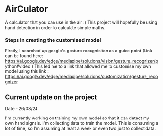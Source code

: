 # AirCulator
A calculator that you can use in the air :)  This project will hopefully be using hand detection in order to calculate simple maths. 

### Steps in creating the customised model

Firstly, I searched up google's gesture recognisiton as a guide point (Link can be found here: https://ai.google.dev/edge/mediapipe/solutions/vision/gesture_recognizer/python#video ) This led me to a link that allowed me to customise my own model using this link : https://ai.google.dev/edge/mediapipe/solutions/customization/gesture_recognizer.


## Current update on the project
Date - 26/08/24

I'm currently working on training my own model so that it can detect my own hand signals.
 I'm collecting data to train the model. This is consuming a lot of time, so I'm assuming at least a week or even two just to collect data.
